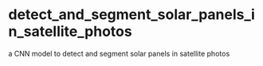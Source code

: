 # detect_and_segment_solar_panels_in_satellite_photos
a CNN model to detect and segment solar panels in satellite photos
